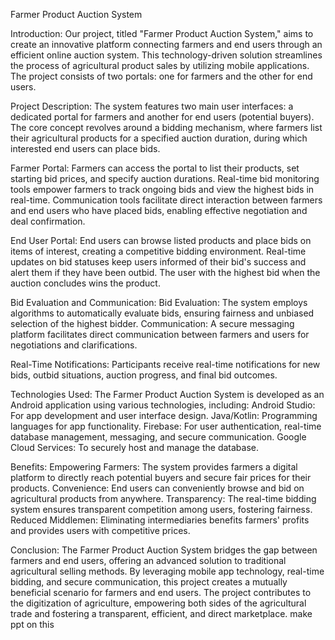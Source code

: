 Farmer Product Auction System

Introduction:
Our project, titled "Farmer Product Auction System," aims to create an innovative platform connecting farmers and end users through an efficient online auction system. This technology-driven solution streamlines the process of agricultural product sales by utilizing mobile applications. The project consists of two portals: one for farmers and the other for end users.

Project Description:
The system features two main user interfaces: a dedicated portal for farmers and another for end users (potential buyers). The core concept revolves around a bidding mechanism, where farmers list their agricultural products for a specified auction duration, during which interested end users can place bids.

Farmer Portal:
Farmers can access the portal to list their products, set starting bid prices, and specify auction durations.
Real-time bid monitoring tools empower farmers to track ongoing bids and view the highest bids in real-time.
Communication tools facilitate direct interaction between farmers and end users who have placed bids, enabling effective negotiation and deal confirmation.

End User Portal:
End users can browse listed products and place bids on items of interest, creating a competitive bidding environment.
Real-time updates on bid statuses keep users informed of their bid's success and alert them if they have been outbid.
The user with the highest bid when the auction concludes wins the product.

Bid Evaluation and Communication:
Bid Evaluation: The system employs algorithms to automatically evaluate bids, ensuring fairness and unbiased selection of the highest bidder.
Communication: A secure messaging platform facilitates direct communication between farmers and users for negotiations and clarifications.

Real-Time Notifications:
Participants receive real-time notifications for new bids, outbid situations, auction progress, and final bid outcomes.

Technologies Used:
The Farmer Product Auction System is developed as an Android application using various technologies, including:
Android Studio: For app development and user interface design.
Java/Kotlin: Programming languages for app functionality.
Firebase: For user authentication, real-time database management, messaging, and secure communication.
Google Cloud Services: To securely host and manage the database.

Benefits:
Empowering Farmers: The system provides farmers a digital platform to directly reach potential buyers and secure fair prices for their products.
Convenience: End users can conveniently browse and bid on agricultural products from anywhere.
Transparency: The real-time bidding system ensures transparent competition among users, fostering fairness.
Reduced Middlemen: Eliminating intermediaries benefits farmers' profits and provides users with competitive prices.

Conclusion:
The Farmer Product Auction System bridges the gap between farmers and end users, offering an advanced solution to traditional agricultural selling methods. By leveraging mobile app technology, real-time bidding, and secure communication, this project creates a mutually beneficial scenario for farmers and end users. The project contributes to the digitization of agriculture, empowering both sides of the agricultural trade and fostering a transparent, efficient, and direct marketplace. make ppt on this
